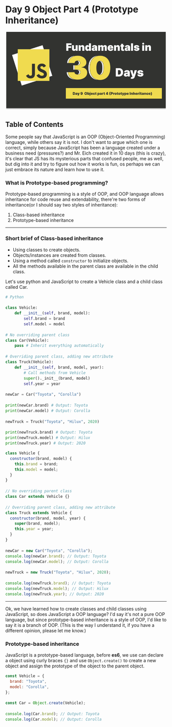 # Day 9 Object Part 4 (Prototype Inheritance)

![day-9](./Day-9.png)

## Table of Contents

Some people say that JavaScript is an OOP (Object-Oriented Programming) language, while others say it is not. I don't want to argue which one is correct, simply because JavaScript has been a language created under a business need (pressures?) and Mr. Eich created it in 10 days (this is crazy), it's clear that JS has its mysterious parts that confused people, me as well, but dig into it and try to figure out how it works is fun, os perhaps we can just embrace its nature and learn how to use it.

### What is Prototype-based programming?

Prototype-based programming is a style of OOP, and OOP language allows inheritance for code reuse and extendability, there're two forms of inheritance(or I should say two styles of inheritance):

1. Class-based inheritance
2. Prototype-based inheritance

---

### Short brief of Class-based inheritance

- Using classes to create objects.
- Objects/instances are created from classes.
- Using a method called `constructor` to initialize objects.
- All the methods available in the parent class are available in the child class.

Let's use python and JavaScript to create a Vehicle class and a child class called Car.

```python
# Python

class Vehicle:
    def __init__(self, brand, model):
        self.brand = brand
        self.model = model

# No overriding parent class
class Car(Vehicle):
    pass # Inherit everything automatically

# Overriding parent class, adding new attribute
class Truck(Vehicle):
    def __init__(self, brand, model, year):
        # Call methods from Vehicle
        super()._init__(brand, model)
        self.year = year

newCar = Car("Toyota", "Corolla")

print(newCar.brand) # Output: Toyota
print(newCar.model) # Output: Corolla

newTruck = Truck("Toyota", "Hilux", 2020)

print(newTruck.brand) # Output: Toyota
print(newTruck.model) # Output: Hilux
print(newTruck.year) # Output: 2020

```

```javascript
class Vehicle {
  constructor(brand, model) {
    this.brand = brand;
    this.model = model;
  }
}

// No overriding parent class
class Car extends Vehicle {}

// Overriding parent class, adding new attribute
class Truck extends Vehicle {
  constructor(brand, model, year) {
    super(brand, model);
    this.year = year;
  }
}

newCar = new Car("Toyota", "Corolla");
console.log(newCar.brand); // Output: Toyota
console.log(newCar.model); // Output: Corolla

newTruck = new Truck("Toyota", "Hilux", 2020);

console.log(newTruck.brand); // Output: Toyota
console.log(newTruck.model); // Output: Hilux
console.log(newTruck.year); // Output: 2020
```

---

Ok, we have learned how to create classes and child classes using JavaScript, so does JavaScript a OOP language? I'd say it's not a pure OOP language, but since prototype-based inheritance is a style of OOP, I'd like to say it is a branch of OOP. (This is the way I understand it, if you have a different opinion, please let me know.)

### Prototype-based inheritance

JavaScript is a prototype-based language, before **es6**, we use can declare a object using curly braces `{}` and use `Object.create()` to create a new object and assign the prototype of the object to the parent object.

```javascript
const Vehicle = {
  brand: "Toyota",
  model: "Corolla",
};

const Car = Object.create(Vehicle);

console.log(Car.brand); // Output: Toyota
console.log(Car.model); // Output: Corolla
```
